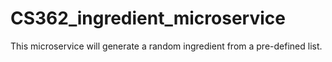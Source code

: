 # CS362_ingredient_microservice

This microservice will generate a random ingredient from a pre-defined list.


